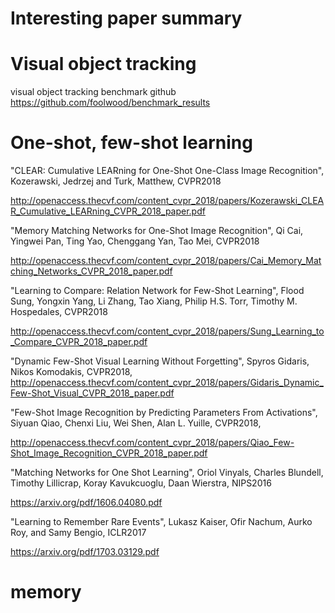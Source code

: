 # Interesting paper summary

# Visual object tracking
visual object tracking benchmark github
https://github.com/foolwood/benchmark_results


# One-shot, few-shot learning
"CLEAR: Cumulative LEARning for One-Shot One-Class Image Recognition", Kozerawski, Jedrzej and Turk, Matthew, CVPR2018

http://openaccess.thecvf.com/content_cvpr_2018/papers/Kozerawski_CLEAR_Cumulative_LEARning_CVPR_2018_paper.pdf


"Memory Matching Networks for One-Shot Image Recognition", Qi Cai, Yingwei Pan, Ting Yao, Chenggang Yan, Tao Mei, CVPR2018

http://openaccess.thecvf.com/content_cvpr_2018/papers/Cai_Memory_Matching_Networks_CVPR_2018_paper.pdf


"Learning to Compare: Relation Network for Few-Shot Learning", Flood Sung, Yongxin Yang, Li Zhang, Tao Xiang, Philip H.S. Torr, Timothy M. Hospedales, CVPR2018

http://openaccess.thecvf.com/content_cvpr_2018/papers/Sung_Learning_to_Compare_CVPR_2018_paper.pdf


"Dynamic Few-Shot Visual Learning Without Forgetting", Spyros Gidaris, Nikos Komodakis, CVPR2018, 
http://openaccess.thecvf.com/content_cvpr_2018/papers/Gidaris_Dynamic_Few-Shot_Visual_CVPR_2018_paper.pdf


"Few-Shot Image Recognition by Predicting Parameters From Activations", Siyuan Qiao, Chenxi Liu, Wei Shen, Alan L. Yuille, CVPR2018, 

http://openaccess.thecvf.com/content_cvpr_2018/papers/Qiao_Few-Shot_Image_Recognition_CVPR_2018_paper.pdf


"Matching Networks for One Shot Learning", Oriol Vinyals, Charles Blundell, Timothy Lillicrap, Koray Kavukcuoglu, Daan Wierstra, NIPS2016

https://arxiv.org/pdf/1606.04080.pdf


"Learning to Remember Rare Events", Lukasz Kaiser, Ofir Nachum, Aurko Roy, and Samy Bengio, ICLR2017

https://arxiv.org/pdf/1703.03129.pdf


# memory

